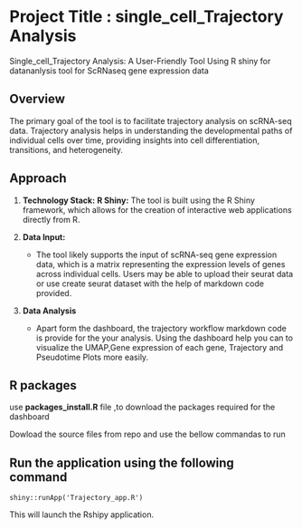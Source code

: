 # Project Title : single_cell_Trajectory Analysis

Single_cell_Trajectory Analysis: A User-Friendly Tool Using R shiny for datananlysis tool for ScRNaseq gene expression data

## **Overview**
The primary goal of the tool is to facilitate trajectory analysis on scRNA-seq data. Trajectory analysis helps in understanding the developmental paths of individual cells over time, providing insights into cell differentiation, transitions, and heterogeneity.


## Approach

1. **Technology Stack:**
       **R Shiny:** The tool is built using the R Shiny framework, which allows for the creation of interactive web applications directly from R.

2. **Data Input:**
   
   - The tool likely supports the input of scRNA-seq gene expression data, which is a matrix representing the expression levels of genes across individual cells.
Users may be able to upload their seurat data or use create seurat dataset with the help of  markdown code provided.

3. **Data Analysis**
   - Apart form the dashboard, the trajectory workflow markdown code  is provide for the your analysis. Using the dashboard help  you can to visualize the UMAP,Gene expression of each  gene, Trajectory  and Pseudotime Plots  more easily.

## R packages
use **packages_install.R** file ,to download the packages required for the dashboard 


Dowload the source files from repo  and  use the bellow commandas to run

## Run the application using the following command
```
shiny::runApp('Trajectory_app.R')
```
This will launch the Rshipy application.
